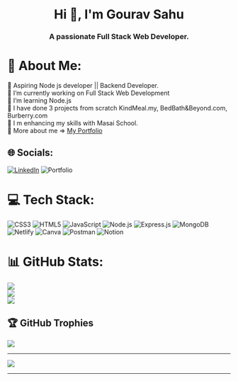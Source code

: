 <!-- ### Hi there 👋 -->

<h1 align="center">Hi 👋, I'm Gourav Sahu</h1>
<h3 align="center">A passionate Full Stack Web Developer.</h3>

<!--
**gouravsahuu/gouravsahuu** is a ✨ _special_ ✨ repository because its `README.md` (this file) appears on your GitHub profile.

Here are some ideas to get you started:

- 🔭 I’m currently working on ...
- 🌱 I’m currently learning ...
- 👯 I’m looking to collaborate on ...
- 🤔 I’m looking for help with ...
- 💬 Ask me about ...
- 📫 How to reach me: ...
- 😄 Pronouns: ...
- ⚡ Fun fact: ...
-->

# 💫 About Me:
🔭 Aspiring Node js developer || Backend Developer.<br>
🔭 I’m currently working on Full Stack Web Development <br>👯 I’m learning Node.js<br>🤝 I have done 3 projects from scratch KindMeal.my, BedBath&Beyond.com, Burberry.com <br>🌱 I m enhancing my skills with Masai School. <br>
🔭 More about me => <a href="https://gouravsahuu.github.io" target="_blank"> My Portfolio </a>


## 🌐 Socials:
[![LinkedIn](https://img.shields.io/badge/LinkedIn-%230077B5.svg?logo=linkedin&logoColor=white)](https://www.linkedin.com/in/gouravsahuu) ![Portfolio](https://gouravsahuu.github.io)

# 💻 Tech Stack:
![CSS3](https://img.shields.io/badge/css3-%231572B6.svg?style=for-the-badge&logo=css3&logoColor=white) ![HTML5](https://img.shields.io/badge/html5-%23E34F26.svg?style=for-the-badge&logo=html5&logoColor=white) ![JavaScript](https://img.shields.io/badge/javascript-%23323330.svg?style=for-the-badge&logo=javascript&logoColor=%23F7DF1E) ![Node.js](https://img.shields.io/badge/Node.js-43853d?style=for-the-badge&logo=node.js&logoColor=white) ![Express.js](https://img.shields.io/badge/Express.js-000000?style=for-the-badge&logo=express&logoColor=white) ![MongoDB](https://img.shields.io/badge/MongoDB-white?style=for-the-badge&logo=mongodb&logoColor=4EA94B) ![Netlify](https://img.shields.io/badge/netlify-%23000000.svg?style=for-the-badge&logo=netlify&logoColor=#00C7B7) ![Canva](https://img.shields.io/badge/Canva-%2300C4CC.svg?style=for-the-badge&logo=Canva&logoColor=white) ![Postman](https://img.shields.io/badge/Postman-FF6C37?style=for-the-badge&logo=postman&logoColor=white) ![Notion](https://img.shields.io/badge/Notion-%23000000.svg?style=for-the-badge&logo=notion&logoColor=white)

# 📊 GitHub Stats:
![](https://github-readme-stats.vercel.app/api?username=gouravsahuu&theme=radical&hide_border=false&include_all_commits=true&count_private=true)<br/>
![](https://github-readme-streak-stats.herokuapp.com/?user=gouravsahuu&theme=radical&hide_border=false)<br/>
![](https://github-readme-stats.vercel.app/api/top-langs/?username=gouravsahuu&theme=radical&hide_border=false&include_all_commits=true&count_private=true&layout=compact)

## 🏆 GitHub Trophies
![](https://github-profile-trophy.vercel.app/?username=gouravsahuu&theme=radical&no-frame=false&no-bg=true&margin-w=4)

---
[![](https://visitcount.itsvg.in/api?id=gouravsahuu&icon=7&color=0)](https://visitcount.itsvg.in)

---------
